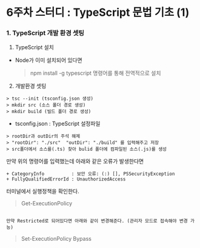 # 6주차 스터디 : TypeScript 문법 기초 (1)

### 1. TypeScript 개발 환경 셋팅

1. TypeScript 설치

- Node가 이미 설치되어 있다면
  > npm install -g typescript 명령어를 통해 전역적으로 설치

2. 개발환경 셋팅

```
> tsc --init (tsconfig.json 생성)
> mkdir src (소스 폴더 경로 생성)
> mkdir build (빌드 폴더 경로 생성)
```

- tsconfig.json : TypeScript 설정파일

```
> rootDir과 outDir의 주석 해제
> "rootDir": "./src"  "outDir": "./build" 를 입력해주고 저장
> src폴더에서 소스를(.ts) 찾아 bulid 폴더에 컴파일된 소스(.js)를 생성
```

만약 위의 명령어를 입력했는데 아래와 같은 오류가 발생한다면

```
+ CategoryInfo          : 보안 오류: (:) [], PSSecurityException
+ FullyQualifiedErrorId : UnauthorizedAccess
```

터미널에서 실행정책을 확인한다.

> Get-ExecutionPolicy

```

만약 Restricted로 되어있다면 아래와 같이 변경해준다. (관리자 모드로 접속해야 변경 가능)
```

> Set-ExecutionPolicy Bypass

```

```
